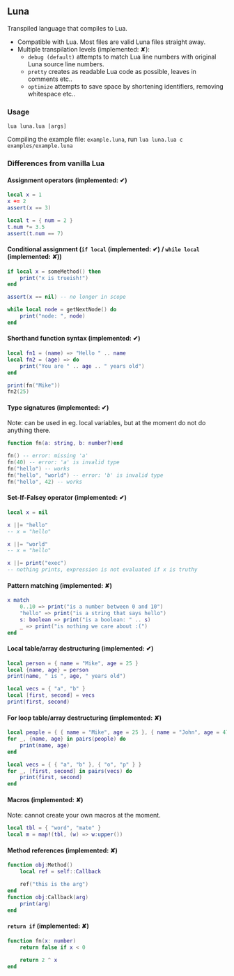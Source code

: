 ## Luna

Transpiled language that compiles to Lua.

- Compatible with Lua. Most files are valid Luna files straight away.
- Multiple transpilation levels (implemented: ✘):
	- `debug (default)` attempts to match Lua line numbers with original Luna source line numbers.
	- `pretty` creates as readable Lua code as possible, leaves in comments etc..
	- `optimize` attempts to save space by shortening identifiers, removing whitespace etc..

### Usage

`lua luna.lua [args]`

Compiling the example file: `example.luna`, run `lua luna.lua c examples/example.luna`

### Differences from vanilla Lua

#### Assignment operators (implemented: ✔)

```lua
local x = 1
x += 2
assert(x == 3)

local t = { num = 2 }
t.num *= 3.5
assert(t.num == 7)
```

#### Conditional assignment (`if local` (implemented: ✔) / `while local` (implemented: ✘))

```lua
if local x = someMethod() then
	print("x is trueish!")
end

assert(x == nil) -- no longer in scope
```
```lua
while local node = getNextNode() do
	print("node: ", node)
end
```

#### Shorthand function syntax (implemented: ✔)

```lua
local fn1 = (name) => "Hello " .. name
local fn2 = (age) => do
	print("You are " .. age .. " years old")
end

print(fn("Mike"))
fn2(25)
```

#### Type signatures (implemented: ✔)

Note: can be used in eg. local variables, but at the moment do not do anything there.

```lua
function fn(a: string, b: number?)end

fn() -- error: missing 'a'
fn(40) -- error: 'a' is invalid type
fn("hello") -- works
fn("hello", "world") -- error: 'b' is invalid type
fn("hello", 42) -- works
```

#### Set-If-Falsey operator (implemented: ✔)

```lua
local x = nil

x ||= "hello"
-- x = "hello"

x ||= "world"
-- x = "hello"

x ||= print("exec")
-- nothing prints, expression is not evaluated if x is truthy
```

#### Pattern matching (implemented: ✘)

```lua
x match
	0..10 => print("is a number between 0 and 10")
	"hello" => print("is a string that says hello")
	s: boolean => print("is a boolean: " .. s)
	_ => print("is nothing we care about :(")
end
```

#### Local table/array destructuring (implemented: ✔)

```lua
local person = { name = "Mike", age = 25 }
local {name, age} = person
print(name, " is ", age, " years old")

local vecs = { "a", "b" }
local [first, second] = vecs
print(first, second)
```

#### For loop table/array destructuring (implemented: ✘)

```lua
local people = { { name = "Mike", age = 25 }, { name = "John", age = 47 } }
for _, {name, age} in pairs(people) do
	print(name, age)
end

local vecs = { { "a", "b" }, { "o", "p" } }
for _, [first, second] in pairs(vecs) do
	print(first, second)
end
```

#### Macros (implemented: ✘)

Note: cannot create your own macros at the moment.

```lua
local tbl = { "word", "mate" }
local m = map!(tbl, (w) => w:upper())
```

#### Method references (implemented: ✘)

```lua
function obj:Method()
	local ref = self::Callback

	ref("this is the arg")
end
function obj:Callback(arg)
	print(arg)
end
```

#### `return if` (implemented: ✘)

```lua
function fn(x: number)
	return false if x < 0
	
	return 2 ^ x
end
```